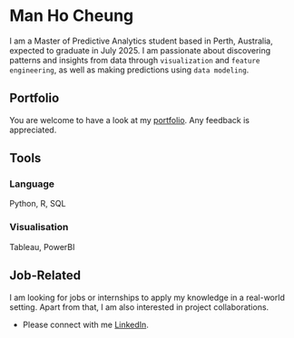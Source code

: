 # Man Ho Cheung
I am a Master of Predictive Analytics student based in Perth, Australia, expected to graduate in July 2025. I am passionate about discovering patterns and insights from data through `visualization` and `feature engineering`, as well as making predictions using `data modeling`.

## Portfolio
You are welcome to have a look at my [portfolio](https://github.com/moscmh/portfolio/tree/main). Any feedback is appreciated. 

## Tools
### Language
Python, R, SQL
### Visualisation
Tableau, PowerBI

## Job-Related
I am looking for jobs or internships to apply my knowledge in a real-world setting. Apart from that, I am also interested in project collaborations.
* Please connect with me [LinkedIn](www.linkedin.com/in/moscheung).



<!--
- 🔭 I’m currently working on ... 
- 👯 I’m looking to collaborate on ...
- 🤔 I’m looking for help with ...
- 💬 Ask me about ...
- ⚡ Fun fact: ...
-->
<!--
## To-Learn
- [ ] Tableau
- [ ] AWS
- [ ] Azure
-->
